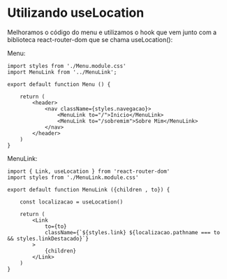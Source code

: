 # Utilizando useLocation

Melhoramos o código do menu e utilizamos o hook que vem junto com a biblioteca react-router-dom que se chama useLocation():

Menu:

    import styles from './Menu.module.css'
    import MenuLink from '../MenuLink';

    export default function Menu () {

        return (
            <header>
                <nav className={styles.navegacao}>
                    <MenuLink to="/">Inicio</MenuLink>
                    <MenuLink to="/sobremim">Sobre Mim</MenuLink>
                </nav>
            </header>
        )
    }

MenuLink:

    import { Link, useLocation } from 'react-router-dom'
    import styles from './MenuLink.module.css'

    export default function MenuLink ({children , to}) {

        const localizacao = useLocation()

        return (
            <Link
                to={to}
                className={`${styles.link} ${localizacao.pathname === to && styles.linkDestacado}`}
            >
                {children}
            </Link>
        )
    }
